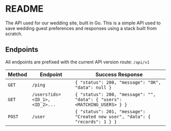 # README

The API used for our wedding site, built in Go. This is a simple API used to save wedding guest preferences
and responses using a stack built from scratch.

## Endpoints

All endpoints are prefixed with the current API version route: `/api/v1`

| Method | Endpoint | Success Response |
| ------ | -------- | -------- |
| `GET` | `/ping` | `{ "status": 200, "message": "OK", "data": null }` |
| `GET` | `/users?ids=<ID_1>,<ID_2>...` | `{ "status": 200, "message": "", "data": { "users": <MATCHING_USERS> } }` |
| `POST` | `/user` | `{ "status": 201, "message": "Created new user", "data": { "records": 1 } }` |
